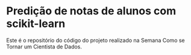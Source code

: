 # Predição de notas de alunos com scikit-learn

Este é o repositório do código do projeto realizado na Semana Como se Tornar um Cientista de Dados.
